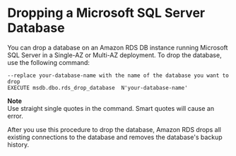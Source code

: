 # Dropping a Microsoft SQL Server Database<a name="Appendix.SQLServer.CommonDBATasks.DropMirrorDB"></a>

You can drop a database on an Amazon RDS DB instance running Microsoft SQL Server in a Single\-AZ or Multi\-AZ deployment\. To drop the database, use the following command:

```
--replace your-database-name with the name of the database you want to drop
EXECUTE msdb.dbo.rds_drop_database  N'your-database-name'
```

**Note**  
Use straight single quotes in the command\. Smart quotes will cause an error\.

After you use this procedure to drop the database, Amazon RDS drops all existing connections to the database and removes the database's backup history\.